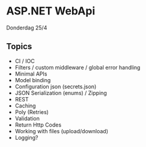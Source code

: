 ASP.NET WebApi
==============

Donderdag 25/4

## Topics

- CI / IOC
- Filters / custom middleware / global error handling
- Minimal APIs
- Model binding
- Configuration json (secrets.json)
- JSON Serialization (enums) / Zipping
- REST
- Caching
- Poly (Retries)
- Validation
- Return Http Codes
- Working with files (upload/download)
- Logging?
